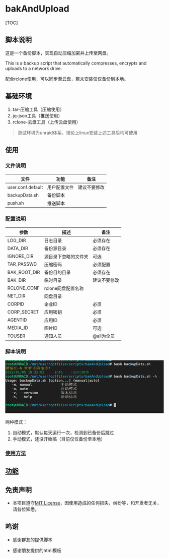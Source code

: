 # bakAndUpload

[TOC]

## 脚本说明

这是一个备份脚本，实现自动压缩加密并上传至网盘。

This is a backup script that automatically compresses, encrypts and uploads to a network drive.

配合rclone使用，可以同步至云盘，若未安装仅仅备份到本地。

## 基础环境

1. tar-压缩工具（压缩使用）
2. jq-json工具（推送使用）
3. rclone-云盘工具（上传云盘使用）

> 测试环境为unraid体系，理论上linux安装上述工具后均可使用

## 使用
### 文件说明
|文件|功能|备注|
|---|---|---|
|user.conf.default | 用户配置文件 |建议不要修改 |
|backupData.sh | 备份脚本 | |
|push.sh | 推送脚本 | |
### 配置说明
|参数| 描述 | 备注 |
|---|---|---|
|LOG_DIR | 日志目录 | 必须存在 |
|DATA_DIR|备份源目录| 必须存在 |
|IGNORE_DIR|源目录下忽略的文件夹| 可选 |
|TAR_PASSWD|压缩密码| 必须配置 |
|BAK_ROOT_DIR|备份目的目录 | 必须存在 |
|BAK_DIR|临时目录|建议不要修改 |
|RCLONE_CONF| rclone网盘配置名称|  |
|NET_DIR| 网盘目录||
|CORPID| 企业ID |必须|
|CORP_SECRET| 应用密钥 |必须|
|AGENTID| 应用ID |必须|
|MEDIA_ID| 图片ID |可选|
|TOUSER| 通知人员 |@all为全员|

### 脚本说明

![](https://raw.githubusercontent.com/Qliangw/bakAndUpload/main/img/help.png)

两种模式：

1. 自动模式，默认每天运行一次，检测到已备份后跳过
2. 手动模式，还没开始搞（目前仅仅备份至本地）

### [使用方法](https://github.com/Qliangw/bakAndUpload/wiki#%E4%BD%BF%E7%94%A8)

## [功能](https://github.com/Qliangw/bakAndUpload/wiki#%E5%8A%9F%E8%83%BD)

## 免责声明

- 本项目遵守[MIT License](https://github.com/Qliangw/bakAndUpload/blob/v0.0.1/LICENSE)，因使用造成的任何损失，纠纷等，和开发者无关，请各位知悉。

## 鸣谢

- 感谢群友的提供脚本

- 感谢朋友提供的html模板

